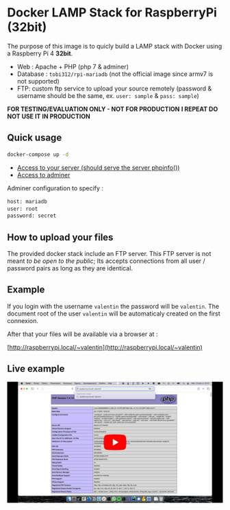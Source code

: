 # Docker LAMP Stack for RaspberryPi (32bit)

The purpose of this image is to quicly build a LAMP stack with Docker using a Raspberry Pi 4 **32bit**.

- Web : Apache + PHP (php 7 & adminer)
- Database : `tobi312/rpi-mariadb` (not the official image since armv7 is not supported)
- FTP: custom ftp service to upload your source remotely (password & username should be the same, ex. `user: sample` & `pass: sample`)

**FOR TESTING/EVALUATION ONLY - NOT FOR PRODUCTION**
**I REPEAT DO NOT USE IT IN PRODUCTION**

## Quick usage

```sh
docker-compose up -d
```

- [Access to your server (should serve the server phpinfo())](http://raspberrypi.local/)
- [Access to adminer](http://raspberrypi.local/adminer/)

Adminer configuration to specify :

```sh
host: mariadb
user: root
password: secret
```

## How to upload your files

The provided docker stack include an FTP server. This FTP server is not meant _to be open to the public_; Its accepts connections from all user / password pairs as long as they are identical.

## Example

If you login with the username `valentin` the password will be `valentin`. The document root of the user `valentin` will be automaticaly created on the first connexion.

After that your files will be available via a browser at :

[http://raspberrypi.local/~valentin](http://raspberrypi.local/~valentin)

## Live example

[![Démo vidéo](./preview.jpg)](https://www.youtube.com/watch?v=yYruyRbhyPU)
